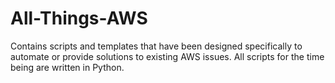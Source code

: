 # All-Things-AWS
Contains scripts and templates that have been designed specifically to automate or provide solutions to existing AWS issues. All scripts for the time being are written in Python.
